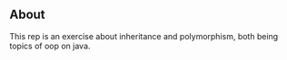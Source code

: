 ## About

This rep is an exercise about inheritance and polymorphism, both being topics of oop on java.
